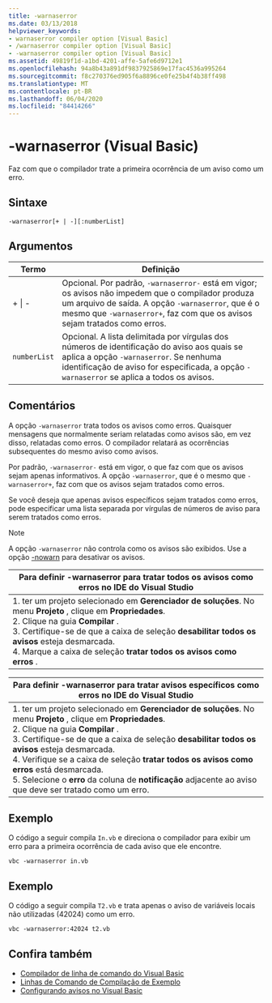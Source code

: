 ```yaml
---
title: -warnaserror
ms.date: 03/13/2018
helpviewer_keywords:
- warnaserror compiler option [Visual Basic]
- /warnaserror compiler option [Visual Basic]
- -warnaserror compiler option [Visual Basic]
ms.assetid: 49819f1d-a1bd-4201-affe-5afe6d9712e1
ms.openlocfilehash: 94a8b43a891df9837925869e17fac4536a995264
ms.sourcegitcommit: f8c270376ed905f6a8896ce0fe25b4f4b38ff498
ms.translationtype: MT
ms.contentlocale: pt-BR
ms.lasthandoff: 06/04/2020
ms.locfileid: "84414266"
---
```

# <a name="-warnaserror-visual-basic"></a>-warnaserror (Visual Basic)
Faz com que o compilador trate a primeira ocorrência de um aviso como um erro.  
  
## <a name="syntax"></a>Sintaxe  
  
```console  
-warnaserror[+ | -][:numberList]  
```  
  
## <a name="arguments"></a>Argumentos  
  
|Termo|Definição|  
|---|---|  
|+ &#124; -|Opcional. Por padrão, `-warnaserror-` está em vigor; os avisos não impedem que o compilador produza um arquivo de saída. A opção `-warnaserror`, que é o mesmo que `-warnaserror+`, faz com que os avisos sejam tratados como erros.|  
|`numberList`|Opcional. A lista delimitada por vírgulas dos números de identificação do aviso aos quais se aplica a opção `-warnaserror`. Se nenhuma identificação de aviso for especificada, a opção `-warnaserror` se aplica a todos os avisos.|  
  
## <a name="remarks"></a>Comentários  
 A opção `-warnaserror` trata todos os avisos como erros. Quaisquer mensagens que normalmente seriam relatadas como avisos são, em vez disso, relatadas como erros. O compilador relatará as ocorrências subsequentes do mesmo aviso como avisos.  
  
 Por padrão, `-warnaserror-` está em vigor, o que faz com que os avisos sejam apenas informativos. A opção `-warnaserror`, que é o mesmo que `-warnaserror+`, faz com que os avisos sejam tratados como erros.  
  
 Se você deseja que apenas avisos específicos sejam tratados como erros, pode especificar uma lista separada por vírgulas de números de aviso para serem tratados como erros.  
  
> [!NOTE]
> A opção `-warnaserror` não controla como os avisos são exibidos. Use a opção [-nowarn](nowarn.md) para desativar os avisos.  
  
|Para definir -warnaserror para tratar todos os avisos como erros no IDE do Visual Studio|  
|---|  
|1. ter um projeto selecionado em **Gerenciador de soluções**. No menu **Projeto** , clique em **Propriedades**. <br />2. Clique na guia **Compilar** .<br />3. Certifique-se de que a caixa de seleção **desabilitar todos os avisos** esteja desmarcada.<br />4. Marque a caixa de seleção **tratar todos os avisos como erros** .|  
  
|Para definir -warnaserror para tratar avisos específicos como erros no IDE do Visual Studio|  
|---|  
|1. ter um projeto selecionado em **Gerenciador de soluções**. No menu **Projeto** , clique em **Propriedades**.<br />2. Clique na guia **Compilar** .<br />3. Certifique-se de que a caixa de seleção **desabilitar todos os avisos** esteja desmarcada.<br />4. Verifique se a caixa de seleção **tratar todos os avisos como erros** está desmarcada.<br />5. Selecione o **erro** da coluna de **notificação** adjacente ao aviso que deve ser tratado como um erro.|  
  
## <a name="example"></a>Exemplo  
 O código a seguir compila `In.vb` e direciona o compilador para exibir um erro para a primeira ocorrência de cada aviso que ele encontre.  
  
```console
vbc -warnaserror in.vb  
```  
  
## <a name="example"></a>Exemplo  
 O código a seguir compila `T2.vb` e trata apenas o aviso de variáveis locais não utilizadas (42024) como um erro.  
  
```console
vbc -warnaserror:42024 t2.vb  
```  
  
## <a name="see-also"></a>Confira também

- [Compilador de linha de comando do Visual Basic](index.md)
- [Linhas de Comando de Compilação de Exemplo](sample-compilation-command-lines.md)
- [Configurando avisos no Visual Basic](/visualstudio/ide/configuring-warnings-in-visual-basic)
